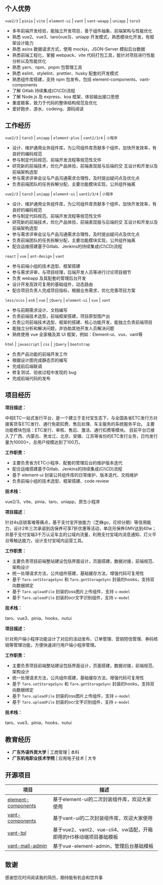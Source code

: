 <script setup>
import UserInfo from './components/UserInfo.vue';
import ExperienceCard from './components/ExperienceCard.vue';
</script>

<UserInfo />

## 个人优势

`vue2/3` | `pinia` | `vite` | `element-ui` | `vant` | `vant-weapp` | `uniapp` | `taro3`

- 多年前端开发经验，能独立开发项目，善于组件抽象、前端架构与性能优化
- 熟悉 vue2、vue3、taro(vue3)、uniapp 开发模式，熟悉模块化开发，有框架设计能力
- 熟悉 axios 数据请求方式，使用 mockjs，JSON-Server 模拟后台数据
- 熟悉前端⼯程化，掌握 webpack、vite 代码打包工具，能针对项目进行性能分析以及性能优化
- 熟悉 yarn、npm、pnpm 包管理工具
- 熟悉 eslint、stylelint、prettier、husky 配套的开发模式
- 熟悉组件库搭建，支持 npm 包发布，包括 element-components、vant-components
- 了解 Gitlab 持续集成(CI\CD)流程
- 了解 Node.js 及 express、koa 框架，体验输出接口思想
- 重度极客，致力于代码的整体结构规范及优化
- 爱好跑步、游水、codeing、源码阅读

## 工作经历

<ExperienceCard title="广州兴工科技有限公司 | 技术中心 | 高级前端" value="2022.11 - 至今" size="small">

`vue2/3` | `taro3` | `uniapp` | `element-plus` | `vant2/3/4` | `小程序`

- 设计、维护通用业务组件库，为公司组件库贡献多个组件，加快开发效率，有良好的编码规范
- 参与制定代码规范、前端开发流程等规范性文件
- 研究新的前端技术，优化产品体验，前端表现层与后端的交 互设计和开发以及前端架构选型
- 参与需求评审会议与产品沟通需求合理性，及时提出疑问点及优化点
- 负责前端团队的任务拆解分配，主要功能模块实现，公共组件抽离

</ExperienceCard>

<ExperienceCard title="广东中视信息科技有限公司 | 技术中心 | 前端工程师" value="2020.09 - 2022.10" size="small">

`vue2/3` | `taro3` | `uniapp` | `element-ui` | `vant2/3/4` | `小程序`

- 设计、维护通用业务组件库，为公司组件库贡献多个组件，加快开发效率，有良好的编码规范
- 参与制定代码规范、前端开发流程等规范性文件
- 研究新的前端技术，优化产品体验，前端表现层与后端的交 互设计和开发以及前端架构选型
- 参与需求评审会议与产品沟通需求合理性，及时提出疑问点及优化点
- 负责前端团队的任务拆解分配，主要功能模块实现，公共组件抽离
- 配合运维搭建基于Gitlab、Jenkins的持续集成(CI\CD)流程

</ExperienceCard>

<ExperienceCard title="广州创思云网络科技有限公司 | 技术部 | 前端工程师" value="2019.04 - 2020.06" size="small">

`react` | `vue` | `ant-design` | `vant`

- 参与前端小组的技术选型、框架搭建
- 参与需求评审，与项目经理，后端开发人员等进行讨论项目细节
- 负责 webapp 及其配套的管理后台开发
- 设计开发高效可复用的基础组件，动态路由
- 配合项目负责人完成项目指标，根据业务需求，优化完善项目方案

</ExperienceCard>

<ExperienceCard title="佛山市电子口岸有限公司 | 技术部 | 前端工程师" value="2015.11 - 2019.04" size="small">

`less/scss` | `es6` | `vue` | `jQuery` | `element-ui` | `vux` | `vant`

- 参与前期需求设计、文档编写
- 负责前端技术选型，前端框架搭建，项目原型图产出
- 负责公司前端技术选型、框架的搭建、核心功能开发，能独立负责前端项目
- 能独立分析和解决问题，并协助其他开发人员解决问题
- 熟练使用 vue 全家桶及其 UI 框架，例如：Element-ui、vux、vant等

</ExperienceCard>

<ExperienceCard title="广东优匙网络技术有限公司 | 技术部 | 前端实习" value="2015.02 - 2015.08" size="small">

`html` | `javascript` | `css` | `jQuery` | `bootstrap`

- 负责产品功能的前端开发工作
- 根据设计图完成静态页的编写
- 完成前后端联调
- 修复测试、验收过程中发现的 bug
- 完成前端代码的发布

</ExperienceCard>

## 项目经历

<ExperienceCard title="中视ETC一站式发行平台" value="2020.09 - 至今" background>

**项目描述：**

中视ETC一站式发行平台，是一个建立于支付宝生态下，与全国各省ETC发行方对接客货车ETC发行、通行免密扣费、售后处理、车主服务的系统服务平台。
主要功能模块包括：ETC发行、审核、售后、激活、通行扣费等模块。
目前平台已接入了广西、内蒙古、黑龙江、北京、安徽、江苏等省份的ETC发行业务，日均发行量为10000+，总用户规模达到了100万。

**工作职责：**

- 主要负责省方ETC小程序、配套的管理后台的维护版本迭代
- 配合运维搭建基于Gitlab、Jenkins的持续集成(CI\CD)流程
- 基于 element-ui 封装公共组件库的日常维护、版本迭代、文档维护
- 负责前端小组的技术选型、框架搭建、code review

**技术栈：**

vue2/3、vite、pinia、taro、uniapp、原生小程序

</ExperienceCard>

<ExperienceCard title="4S店SAAS系统-用户端小程序" value="2022.02 - 2022.8" background>

**项目描述：**

针对4s店锁客难等痛点，基于支付宝开放能力（芝麻go，花呗分期）等信用能力，设计2年三次承诺到店保养可享7折优惠等活动，单店月保养GMV达到40w；
并基于支付宝端3千万认证车主的公域内流量，利用支付宝域内消息通知、灯火平台等触达能力，设计支付宝域内运营工具。

**工作职责：**

- 主要负责项目前端整站建设包括界面设计，页面搭建，数据对接，前端规范、架构设计
- 统一处理请求方法，公共组件搭建，基础缓存方法，增强代码可复用性
- 基于 `Taro.setStorageSync` 和 `Taro.getStorageSync` 封装的hooks，支持双向数据绑定
- 基于 `Taro.uploadFile` 封装的oss图片上传组件，支持 `v-model`
- 基于 `Taro.uploadFile` 封装的ocr文字识别组件，支持 `v-model`

**技术栈：**

taro、vue3、pinia、hooks、nutui

</ExperienceCard>

<ExperienceCard title="4S店SAAS系统-商户端小程序" value="2022.02 - 2022.8" background>

**项目描述：**

针对用户端小程序功能设计了对应的活动发布、订单管理、营销短信管理、券码核销等管理功能，方便快速进行用户端小程序管理。

**工作职责：**

- 主要负责项目前端整站建设包括界面设计，页面搭建，数据对接，前端规范、架构设计
- 统一处理请求方法，公共组件搭建，基础缓存方法，增强代码可复用性
- 基于 `Taro.setStorageSync` 和 `Taro.getStorageSync` 封装的hooks，支持双向数据绑定
- 基于 `Taro.uploadFile` 封装的oss图片上传组件，支持 `v-model`
- 基于 `Taro.uploadFile` 封装的ocr文字识别组件，支持 `v-model`

**技术栈：**

taro、vue3、pinia、hooks、nutui

</ExperienceCard>

## 教育经历

- **广东外语外贸大学** | 工商管理 | 本科
- **广东机电职业技术学院** | 应用电子技术 | 大专

## 开源项目

| 项目   | 描述                                          |
| ------ |---------------------------------------------|
| [element-components](https://github.com/zehuichan/element-components)  | 基于element-ui的二次封装组件库，欢迎大家使用                 |
| [vant-components](https://github.com/zehuichan/vant-components)  | 基于vant-ui的二次封装组件库，欢迎大家使用                    |
| [vant-tpl](https://github.com/zehuichan/vant-tpl) | 基于vue2、vant2、vue-cli4、vw适配，开箱即用的H5移动端项目基础模板 |
| [vant-mall-admin](https://github.com/zehuichan/vant-mall-admin)  | 基于vue-element-admin，管理后台基础模板                |

## 致谢

感谢您花时间阅读我的简历，期待能有机会和您共事
